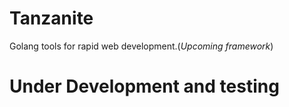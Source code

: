 # Tanzanite
Golang tools for rapid web development.(*Upcoming framework*)

# Under Development and testing
